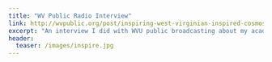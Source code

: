 ```yaml
---
title: "WV Public Radio Interview"
link: http://wvpublic.org/post/inspiring-west-virginian-inspired-cosmos-and-science-professor#stream/0
excerpt: "An interview I did with WVU public broadcasting about my academic career and my WV roots."
header:
  teaser: /images/inspire.jpg
---
```


